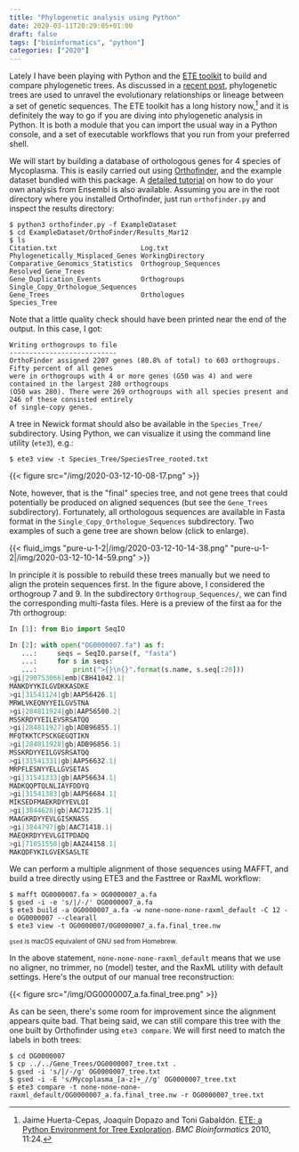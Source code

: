 ```yaml
---
title: "Phylogenetic analysis using Python"
date: 2020-03-11T20:29:05+01:00
draft: false
tags: ["bioinformatics", "python"]
categories: ["2020"]
---
```


Lately I have been playing with Python and the [ETE toolkit](http://etetoolkit.org) to build and compare phylogenetic trees. As discussed in a [recent post](/post/comparing-trees), phylogenetic trees are used to unravel the evolutionary relationships or lineage between a set of genetic sequences. The ETE toolkit has a long history now,[^1] and it is definitely the way to go if you are diving into phylogenetic analysis in Python. It is both a module that you can import the usual way in a Python console, and a set of executable workflows that you run from your preferred shell.

We will start by building a database of orthologous genes for 4 species of Mycoplasma. This is easily carried out using [Orthofinder](https://github.com/davidemms/OrthoFinder), and the example dataset bundled with this package. A [detailed tutorial](https://davidemms.github.io/orthofinder_tutorials/running-an-example-orthofinder-analysis.html) on how to do your own analysis from Ensembl is also available. Assuming you are in the root directory where you installed Orthofinder, just run `orthofinder.py` and inspect the results directory:

```shell
$ python3 orthofinder.py -f ExampleDataset
$ cd ExampleDataset/OrthoFinder/Results_Mar12
$ ls
Citation.txt                     Log.txt                          Phylogenetically_Misplaced_Genes WorkingDirectory
Comparative_Genomics_Statistics  Orthogroup_Sequences             Resolved_Gene_Trees
Gene_Duplication_Events          Orthogroups                      Single_Copy_Orthologue_Sequences
Gene_Trees                       Orthologues                      Species_Tree
```

Note that a little quality check should have been printed near the end of the output. In this case, I got:

```shell
Writing orthogroups to file
---------------------------
OrthoFinder assigned 2207 genes (80.8% of total) to 603 orthogroups. Fifty percent of all genes
were in orthogroups with 4 or more genes (G50 was 4) and were contained in the largest 280 orthogroups
(O50 was 280). There were 269 orthogroups with all species present and 246 of these consisted entirely
of single-copy genes.
```

A tree in Newick format should also be available in the `Species_Tree/` subdirectory. Using Python, we can visualize it using the command line utility (`ete3`), e.g.:

```shell
$ ete3 view -t Species_Tree/SpeciesTree_rooted.txt
```

{{< figure src="/img/2020-03-12-10-08-17.png" >}}

Note, however, that is the "final" species tree, and not gene trees that could potentially be produced on aligned sequences (but see the `Gene_Trees` subdirectory). Fortunately, all orthologous sequences are available in Fasta format in the `Single_Copy_Orthologue_Sequences` subdirectory. Two examples of such a gene tree are shown below (click to enlarge).

{{< fluid_imgs "pure-u-1-2|/img/2020-03-12-10-14-38.png" "pure-u-1-2|/img/2020-03-12-10-14-59.png" >}}

In principle it is possible to rebuild these trees manually but we need to align the protein sequences first. In the figure above, I considered the orthogroup 7 and 9. In the subdirectory `Orthogroup_Sequences/`, we can find the corresponding multi-fasta files. Here is a preview of the first aa for the 7th orthogroup:

```python
In [1]: from Bio import SeqIO

In [2]: with open("OG0000007.fa") as f:
   ...:     seqs = SeqIO.parse(f, "fasta")
   ...:     for s in seqs:
   ...:         print(">{}\n{}".format(s.name, s.seq[:20]))
>gi|290753066|emb|CBH41042.1|
MANKDYYKILGVDKKASDKE
>gi|31541124|gb|AAP56426.1|
MRWLVKEQNYYEILGVSTNA
>gi|284811924|gb|AAP56500.2|
MSSKRDYYEILEVSRSATQQ
>gi|284811927|gb|ADB96855.1|
MFQTKKTCPSCKGEGQTIKN
>gi|284811928|gb|ADB96856.1|
MSSKRDYYEILGVSRSATQQ
>gi|31541331|gb|AAP56632.1|
MRPFLESNYYELLGVSETAS
>gi|31541333|gb|AAP56634.1|
MADKQQPTQLNLIAYFDDYQ
>gi|31541383|gb|AAP56684.1|
MIKSEDFMAEKRDYYEVLQI
>gi|3844628|gb|AAC71235.1|
MAAGKRDYYEVLGISKNASS
>gi|3844797|gb|AAC71418.1|
MAEQKRDYYEVLGITPDADQ
>gi|71851550|gb|AAZ44158.1|
MAKQDFYKILGVEKSASLTE
```

We can perform a multiple alignment of those sequences using MAFFT, and build a tree directly using ETE3 and the Fasttree or RaxML workflow:

```shell
$ mafft OG0000007.fa > OG0000007_a.fa
$ gsed -i -e 's/|/-/' OG0000007_a.fa
$ ete3 build -a OG0000007_a.fa -w none-none-none-raxml_default -C 12 -o OG0000007 --clearall
$ ete3 view -t OG0000007/OG0000007_a.fa.final_tree.nw
```

<small>`gsed` is macOS equivalent of GNU sed from Homebrew.</small>

In the above statement, `none-none-none-raxml_default` means that we use no aligner, no trimmer, no (model) tester, and the RaxML utility with default settings. Here's the output of our manual tree reconstruction:

{{< figure src="/img/OG0000007_a.fa.final_tree.png" >}}

As can be seen, there's some room for improvement since the alignment appears quite bad. That being said, we can still compare this tree with the one built by Orthofinder using `ete3 compare`. We will first need to match the labels in both trees:

```shell
$ cd OG0000007
$ cp ../../Gene_Trees/OG0000007_tree.txt .
$ gsed -i 's/|/-/g' OG0000007_tree.txt
$ gsed -i -E 's/Mycoplasma_[a-z]+_//g' OG0000007_tree.txt
$ ete3 compare -t none-none-none-raxml_default/OG0000007_a.fa.final_tree.nw -r OG0000007_tree.txt
```

[^1]: Jaime Huerta-Cepas, Joaquín Dopazo and Toni Gabaldón. [ETE: a Python Environment for Tree Exploration](https://www.ncbi.nlm.nih.gov/pmc/articles/PMC2820433/). _BMC Bioinformatics_ 2010, 11:24.
